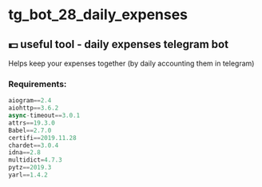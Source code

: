 # tg_bot_28_daily_expenses

## 💵 useful tool - daily expenses telegram bot
Helps keep your expenses together (by daily accounting them in telegram)

### Requirements:
```python
aiogram==2.4
aiohttp==3.6.2
async-timeout==3.0.1
attrs==19.3.0
Babel==2.7.0
certifi==2019.11.28
chardet==3.0.4
idna==2.8
multidict=4.7.3
pytz==2019.3
yarl==1.4.2
```
